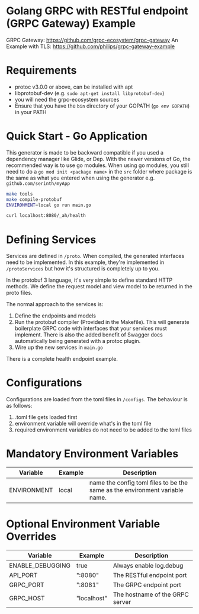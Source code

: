 # Golang GRPC with RESTful endpoint (GRPC Gateway) Example

GRPC Gateway: https://github.com/grpc-ecosystem/grpc-gateway
An Example with TLS: https://github.com/philips/grpc-gateway-example

# Requirements
- protoc v3.0.0 or above, can be installed with apt
- libprotobuf-dev (e.g. `sudo apt-get install libprotobuf-dev`)
- you will need the grpc-ecosystem sources
- Ensure that you have the `bin` directory of your GOPATH (`go env GOPATH`) in your PATH

# Quick Start - Go Application
This generator is made to be backward compatible if you used a dependency manager like Glide, or Dep. With the newer versions of Go, the recommended way is to use go modules. When using go modules, you still need to do a
`go mod init <package name>` in the `src` folder where package is the same as what you entered when using the generator e.g. `github.com/serinth/myApp`

```bash
make tools
make compile-protobuf
ENVIRONMENT=local go run main.go

curl localhost:8080/_ah/health
```

# Defining Services

Services are defined in `/proto`. When compiled, the generated interfaces need to be implemented. In this example, they're implemented in `/protoServices` but how it's structured is completely up to you.

In the protobuf 3 language, it's very simple to define standard HTTP methods. We define the request model and view model to be returned in the proto files.

The normal approach to the services is:
 1. Define the endpoints and models
 2. Run the protobuf compiler (Provided in the Makefile). This will generate boilerplate GRPC code with interfaces that your services must implement. There is also the added benefit of Swagger docs automatically being generated with a protoc plugin.
 3. Wire up the new services in `main.go`

There is a complete health endpoint example.

# Configurations

Configurations are loaded from the toml files in `/configs`. The behaviour is as follows:
 
 1. .toml file gets loaded first
 2. environment variable will override what's in the toml file
 3. required environment variables do not need to be added to the toml files

# Mandatory Environment Variables
| Variable | Example | Description |
| --- | --- | --- |
| ENVIRONMENT | local | name the config toml files to be the same as the environment variable name.

# Optional Environment Variable Overrides
| Variable | Example | Description |
| --- | --- | --- |
| ENABLE_DEBUGGING | true | Always enable log.debug
| API_PORT | ":8080" | The RESTful endpoint port
| GRPC_PORT | ":8081" | The GRPC endpoint port
| GRPC_HOST | "localhost" | The hostname of the GRPC server
